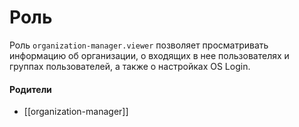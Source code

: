 # Роль

Роль `organization-manager.viewer` позволяет просматривать информацию об организации, о входящих в нее пользователях и группах пользователей, а также о настройках OS Login.


#### Родители

- [[organization-manager]]
